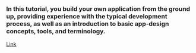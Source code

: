 ### In this tutorial, you build your own application from the ground up, providing experience with the typical development process, as well as an introduction to basic app-design concepts, tools, and terminology.

[Link](https://angular.io/tutorial)